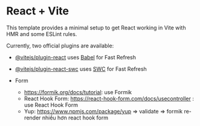 # React + Vite

This template provides a minimal setup to get React working in Vite with HMR and some ESLint rules.

Currently, two official plugins are available:

- [@vitejs/plugin-react](https://github.com/vitejs/vite-plugin-react/blob/main/packages/plugin-react/README.md) uses [Babel](https://babeljs.io/) for Fast Refresh
- [@vitejs/plugin-react-swc](https://github.com/vitejs/vite-plugin-react-swc) uses [SWC](https://swc.rs/) for Fast Refresh

- Form
  - https://formik.org/docs/tutorial: use Formik
  - React Hook Form: https://react-hook-form.com/docs/usecontroller : use React Hook Form
  - Yup: https://www.npmjs.com/package/yup => validate
    => formik re-render nhiều hơn react hook form
